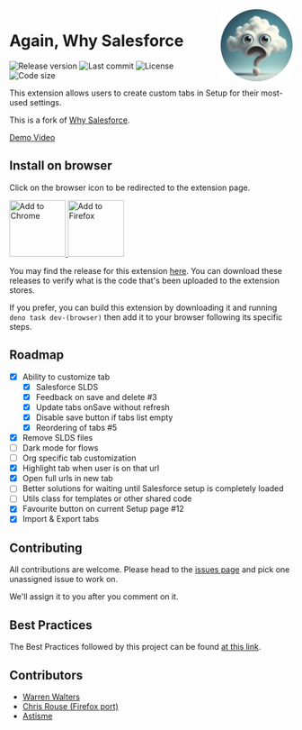 <a href="https://github.com/Astisme/again-why-salesforce">
  <img src="https://github.com/Astisme/again-why-salesforce/blob/main/assets/icons/awsf-128.png?raw=true" align="right" title="Well hello there!" />
</a>

# Again, Why Salesforce

![Release version](https://img.shields.io/github/manifest-json/v/Astisme/again-why-salesforce?filename=manifest%2Ftemplate-manifest.json&label=Version)
![Last commit](https://img.shields.io/github/last-commit/Astisme/again-why-salesforce?labelColor=black&color=white)
![License](https://img.shields.io/github/license/Astisme/again-why-salesforce)
![Code size](https://img.shields.io/github/languages/code-size/Astisme/again-why-salesforce)

<!--
![Chrome users](https://img.shields.io/chrome-web-store/users/:storeId)
![Chrome stars](https://img.shields.io/chrome-web-store/stars/:storeId)
![Firefox users](https://img.shields.io/amo/users/:addonId)
![Firefox stars](https://img.shields.io/amo/stars/:addonId)
![GitHub closed issues](https://img.shields.io/github/issues-closed/Astisme/again-why-salesforce)
![GitHub stars](https://img.shields.io/github/stars/Astisme/again-why-salesforce)
-->

This extension allows users to create custom tabs in Setup for their most-used settings.

This is a fork of [Why Salesforce](https://www.github.com/walters954/why-salesforce).

[Demo Video](https://youtu.be/BtlKRvac9ZQ)

## Install on browser
Click on the browser icon to be redirected to the extension page.

<a href="https://chromewebstore.google.com/detail/again-why-salesforce/bceeoimjhgjbihanbiifgpndmkklajbi">
  <img src="https://www.google.com/chrome/static/images/chrome-logo-m100.svg" title="Add to Chrome" width="100px" height="100px"/>
</a>
<a href="https://addons.mozilla.org/firefox/downloads/file/4415635/again_why_salesforce-1.4.0.xpi">
  <img src="https://www.mozilla.org/media/protocol/img/logos/firefox/browser/logo.eb1324e44442.svg" title="Add to Firefox" width="100px" height="100px"/>
</a>

You may find the release for this extension [here](https://github.com/Astisme/again-why-salesforce/releases).
You can download these releases to verify what is the code that's been uploaded to the extension stores.

If you prefer, you can build this extension by downloading it and running `deno task dev-(browser)` then add it to your browser following its specific steps.

## Roadmap

- [x] Ability to customize tab
  - [x] Salesforce SLDS
  - [x] Feedback on save and delete #3
  - [x] Update tabs onSave without refresh
  - [x] Disable save button if tabs list empty
  - [x] Reordering of tabs #5
- [x] Remove SLDS files
- [ ] Dark mode for flows
- [ ] Org specific tab customization
- [x] Highlight tab when user is on that url
- [x] Open full urls in new tab
- [ ] Better solutions for waiting until Salesforce setup is completely loaded
- [ ] Utils class for templates or other shared code
- [x] Favourite button on current Setup page #12
- [x] Import & Export tabs

## Contributing

All contributions are welcome. Please head to the [issues page](https://github.com/Astisme/again-why-salesforce/issues) and pick one unassigned issue to work on.

We'll assign it to you after you comment on it.

## Best Practices

The Best Practices followed by this project can be found [at this link](https://blog.jetbrains.com/webstorm/2024/10/javascript-best-practices-2024/).

## Contributors

- [Warren Walters](https://www.linkedin.com/in/walters954/)
- [Chris Rouse (Firefox port)](https://www.linkedin.com/in/chris-rouse/)
- [Astisme](https://www.github.com/Astisme/)
